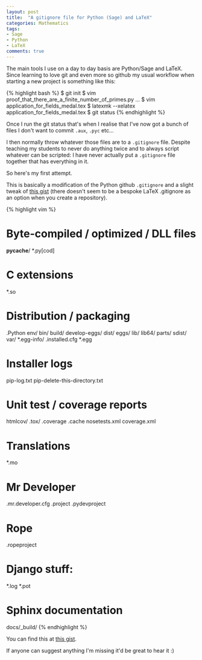 ```yaml
---
layout: post
title:  "A gitignore file for Python (Sage) and LaTeX"
categories: Mathematics
tags:
- Sage
- Python
- LaTeX
comments: true
---
```


The main tools I use on a day to day basis are Python/Sage and LaTeX.
Since learning to love git and even more so github my usual workflow when starting a new project is something like this:

{% highlight bash %}
$ git init
$ vim proof_that_there_are_a_finite_number_of_primes.py
...
$ vim application_for_fields_medal.tex
$ latexmk --xelatex application_for_fields_medal.tex
$ git status
{% endhighlight %}

Once I run the git status that's when I realise that I've now got a bunch of files I don't want to commit `.aux`, `.pyc` etc...

I then normally throw whatever those files are to a `.gitignore` file.
Despite teaching my students to never do anything twice and to always script whatever can be scripted: I have never actually put a `.gitignore` file together that has everything in it.

So here's my first attempt.

This is basically a modification of the Python github `.gitignore` and a slight tweak of [this gist](https://gist.github.com/kogakure/149016) (there doesn't seem to be a bespoke LaTeX .gitignore as an option when you create a repository).

{% highlight vim %}
# Byte-compiled / optimized / DLL files
__pycache__/
*.py[cod]

# C extensions
*.so

# Distribution / packaging
.Python
env/
bin/
build/
develop-eggs/
dist/
eggs/
lib/
lib64/
parts/
sdist/
var/
*.egg-info/
.installed.cfg
*.egg

# Installer logs
pip-log.txt
pip-delete-this-directory.txt

# Unit test / coverage reports
htmlcov/
.tox/
.coverage
.cache
nosetests.xml
coverage.xml

# Translations
*.mo

# Mr Developer
.mr.developer.cfg
.project
.pydevproject

# Rope
.ropeproject

# Django stuff:
*.log
*.pot

# Sphinx documentation
docs/_build/
{% endhighlight %}

You can find this at [this gist](https://gist.github.com/drvinceknight/060f091a61b91e3b449b).

If anyone can suggest anything I'm missing it'd be great to hear it :)

